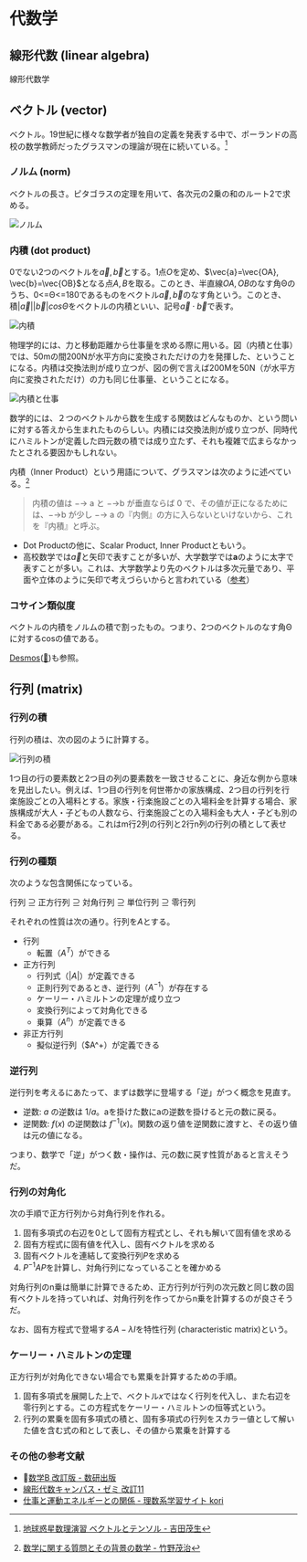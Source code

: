 # 代数学

## 線形代数 (linear algebra)

線形代数学

## ベクトル (vector)

ベクトル。19世紀に様々な数学者が独自の定義を発表する中で、ポーランドの高校の数学教師だったグラスマンの理論が現在に続いている。[^vector]

[^vector]: [地球惑星数理演習 ベクトルとテンソル - 吉田茂生](https://www.zotero.org/groups/4682218/hiroga-scholar/collections/MA5LXYUI/items/2D27XYT8/item-details)

### ノルム (norm)

ベクトルの長さ。ピタゴラスの定理を用いて、各次元の2乗の和のルート2で求める。

![ノルム](/images/ノルム.svg)

### 内積 (dot product)

0でない2つのベクトルを$\vec{a}, \vec{b}$とする。1点$O$を定め、$\vec{a}=\vec{OA}, \vec{b}=\vec{OB}$となる点$A,B$を取る。このとき、半直線$OA, OB$のなす角Θのうち、0<=Θ<=180であるものをベクトル$\vec{a}, \vec{b}$のなす角という。このとき、積$|\vec{a}||\vec{b}|cosΘ$をベクトルの内積といい、記号$\vec{a}\cdot \vec{b}$で表す。

![内積](/images/内積.svg)

物理学的には、力と移動距離から仕事量を求める際に用いる。図（内積と仕事）では、50mの間200Nが水平方向に変換されただけの力を発揮した、ということになる。内積は交換法則が成り立つが、図の例で言えば200Mを50N（が水平方向に変換されただけ）の力も同じ仕事量、ということになる。

![内積と仕事](/images/内積と仕事.svg)

数学的には、２つのベクトルから数を生成する関数はどんなものか、という問いに対する答えから生まれたものらしい。内積には交換法則が成り立つが、同時代にハミルトンが定義した四元数の積では成り立たず、それも複雑で広まらなかったとされる要因かもしれない。

内積（Inner Product）という用語について、グラスマンは次のように述べている。[^grassmann]

[^grassmann]: [数学に関する質問とその背景の数学 - 竹野茂治](https://www.zotero.org/groups/4682218/hiroga-scholar/collections/MA5LXYUI/items/QPBQHP69/item-details)

> 内積の値は −→ a と −→b が垂直ならば 0 で、その値が正になるためには、−→b が少し −→ a の『内側』の方に入らないといけないから、これを『内積』と呼ぶ。

- Dot Productの他に、Scalar Product, Inner Productともいう。
- 高校数学では$\vec{a}$と矢印で表すことが多いが、大学数学では**a**のように太字で表すことが多い。これは、大学数学より先のベクトルは多次元量であり、平面や立体のように矢印で考えづらいからと言われている（[参考](https://detail.chiebukuro.yahoo.co.jp/qa/question_detail/q1332986798)）

### コサイン類似度

ベクトルの内積をノルムの積で割ったもの。つまり、2つのベクトルのなす角Θに対するcosの値である。

[Desmos](https://www.desmos.com/calculator/pm7m6hdypq)([🔐](https://www.desmos.com/calculator/x7bw9a2yue))も参照。

## 行列 (matrix)

### 行列の積

行列の積は、次の図のように計算する。

![行列の積](/images/行列の積.svg)

1つ目の行の要素数と2つ目の列の要素数を一致させることに、身近な例から意味を見出したい。例えば、1つ目の行列を何世帯かの家族構成、2つ目の行列を行楽施設ごとの入場料とする。家族・行楽施設ごとの入場料金を計算する場合、家族構成が大人・子どもの人数なら、行楽施設ごとの入場料金も大人・子ども別の料金である必要がある。これはm行2列の行列と2行n列の行列の積として表せる。

### 行列の種類

次のような包含関係になっている。

行列 ⊇ 正方行列 ⊇ 対角行列 ⊇ 単位行列 ⊇ 零行列

それぞれの性質は次の通り。行列を$A$とする。

- 行列
  - 転置（$A^T$）ができる
- 正方行列
  - 行列式（$|A|$）が定義できる
  - 正則行列であるとき、逆行列（$A^{-1}$）が存在する
  - ケーリー・ハミルトンの定理が成り立つ
  - 変換行列によって対角化できる
  - 乗算（$A^n$）が定義できる
- 非正方行列
  - 擬似逆行列（$A^+）が定義できる

### 逆行列

逆行列を考えるにあたって、まずは数学に登場する「逆」がつく概念を見直す。

- 逆数: $a$ の逆数は $1/a$。aを掛けた数にaの逆数を掛けると元の数に戻る。
- 逆関数: $f(x)$ の逆関数は $f^{-1}(x)$。関数の返り値を逆関数に渡すと、その返り値は元の値になる。

つまり、数学で「逆」がつく数・操作は、元の数に戻す性質があると言えそうだ。

### 行列の対角化

次の手順で正方行列から対角行列を作れる。

1. 固有多項式の右辺を0として固有方程式とし、それも解いて固有値を求める
2. 固有方程式に固有値を代入し、固有ベクトルを求める
3. 固有ベクトルを連結して変換行列$P$を求める
4. $P^{-1}AP$を計算し、対角行列になっていることを確かめる

対角行列のn乗は簡単に計算できるため、正方行列が行列の次元数と同じ数の固有ベクトルを持っていれば、対角行列を作ってからn乗を計算するのが良さそうだ。

なお、固有方程式で登場する$A - \lambda I$を特性行列 (characteristic matrix)という。

### ケーリー・ハミルトンの定理

正方行列が対角化できない場合でも累乗を計算するための手順。

1. 固有多項式を展開した上で、ベクトル$x$ではなく行列を代入し、また右辺を零行列とする。この方程式をケーリー・ハミルトンの恒等式という。
2. 行列の累乗を固有多項式の積と、固有多項式の行列をスカラー値として解いた値を含む式の和として表し、その値から累乗を計算する

### その他の参考文献

- 🔐[数学B 改訂版 - 数研出版](https://www.zotero.org/groups/4682340/hiroga-books/items/8ZRH3IKI/item-details)
- [線形代数キャンパス・ゼミ 改訂11](https://amzn.to/3V7QlJe)
- [仕事と運動エネルギーとの関係 - 理数系学習サイト kori](https://physkorimath.xyz/w/)
